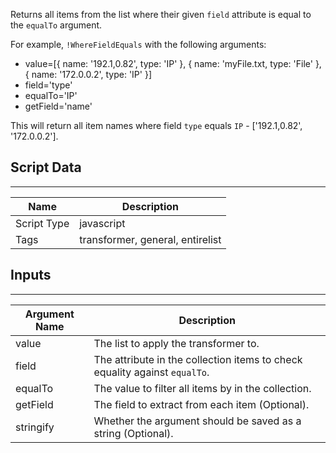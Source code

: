Returns all items from the list where their given `field` attribute is equal to the `equalTo` argument.

For example, `!WhereFieldEquals` with the following arguments:

- value=[{ name: '192.1,0.82', type: 'IP' }, {  name: 'myFile.txt, type: 'File'  }, { name: '172.0.0.2', type: 'IP' }]
- field='type'
- equalTo='IP'
- getField='name' 

This will return all item names where field `type` equals `IP` - ['192.1,0.82', '172.0.0.2'].

## Script Data

---

| **Name** | **Description** |
| --- | --- |
| Script Type | javascript |
| Tags | transformer, general, entirelist |


## Inputs

---

| **Argument Name** | **Description** |
| --- | --- |
| value | The list to apply the transformer to. |
| field | The attribute in the collection items to check equality against `equalTo`. |
| equalTo | The value to filter all items by in the collection. |
| getField | The field to extract from each item (Optional). |
| stringify | Whether the argument should be saved as a string (Optional). |
